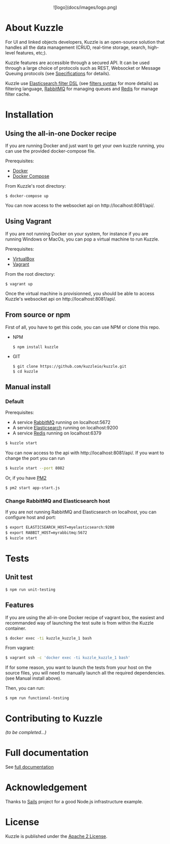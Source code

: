 <p align=center> ![logo](docs/images/logo.png)

# About Kuzzle

For UI and linked objects developers, Kuzzle is an open-source solution that handles all the data management
(CRUD, real-time storage, search, high-level features, etc;).

Kuzzle features are accessible through a secured API. It can be used through a large choice of protocols such as REST, Websocket or Message Queuing protocols (see [Specifications](docs/api-specifications.md) for details).

Kuzzle use [Elasticsearch filter DSL](https://www.elastic.co/guide/en/elasticsearch/reference/current/query-dsl-filters.html) (see [filters syntax](docs/filters.md) for more details) as filtering language, [RabbitMQ](https://www.rabbitmq.com/) for managing queues and [Redis](http://redis.io/) for manage filter cache.

# Installation

## Using the all-in-one Docker recipe

If you are running Docker and just want to get your own kuzzle running, you can use the provided docker-compose file.

Prerequisites:

* [Docker](https://docs.docker.com/installation/#installation)
* [Docker Compose](https://docs.docker.com/compose/install/)

From Kuzzle's root directory:

    $ docker-compose up

You can now access to the websocket api on http://localhost:8081/api/.

## Using Vagrant

If you are not running Docker on your system, for instance if you are running Windows or MacOs, you can pop a virtual machine to run Kuzzle.

Prerequisites:

* [VirtualBox](https://www.virtualbox.org/wiki/Downloads)
* [Vagrant](https://www.vagrantup.com/)

From the root directory:

    $ vagrant up

Once the virtual machine is provisionned, you should be able to access Kuzzle's websocket api on http://localhost:8081/api/.

## From source or npm

First of all, you have to get this code, you can use NPM or clone this repo.

* NPM

    ```
    $ npm install kuzzle
    ```

* GIT

    ```
    $ git clone https://github.com/kuzzleio/kuzzle.git
    $ cd kuzzle
    ```

## Manual install

### Default

Prerequisites:

* A service [RabbitMQ](https://www.rabbitmq.com/) running on localhost:5672
* A service [Elasticsearch](https://www.elastic.co/products/elasticsearch) running on localhost:9200
* A service [Redis](http://redis.io/) running on localhost:6379

```bash
$ kuzzle start
```

You can now access to the api with http://localhost:8081/api/. If you want to change the port you can run

```bash
$ kuzzle start --port 8082
```

Or, if you have [PM2](https://github.com/Unitech/pm2)

```bash
$ pm2 start app-start.js
```

### Change RabbitMQ and Elasticsearch host

If you are not running RabbitMQ and Elasticsearch on localhost, you can configure host and port:

```bash
$ export ELASTICSEARCH_HOST=myelasticsearch:9200
$ export RABBIT_HOST=myrabbitmq:5672
$ kuzzle start
```


# Tests

## Unit test

    $ npm run unit-testing

## Features

If you are using the all-in-one Docker recipe of vagrant box, the easiest and recommanded way of launching the test suite is from within the Kuzzle container.

```bash
$ docker exec -ti kuzzle_kuzzle_1 bash
```

From vagrant:

```bash
$ vagrant ssh -c 'docker exec -ti kuzzle_kuzzle_1 bash'
```

If for some reason, you want to launch the tests from your host on the source files, you will need to manually launch all the required dependencies.
(see Manual install above).

Then, you can run:

    $ npm run functional-testing


# Contributing to Kuzzle

_(to be completed...)_


# Full documentation

See [full documentation](docs/index.md)


# Acknowledgement

Thanks to [Sails](https://github.com/balderdashy/sails) project for a good Node.js infrastructure example.

# License

Kuzzle is published under the [Apache 2 License](LICENSE.md).
